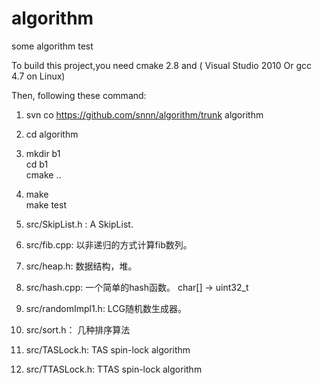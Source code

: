 ﻿algorithm
=========

some algorithm test

To build this project,you need cmake 2.8 and ( Visual Studio 2010 Or gcc 4.7 on Linux)<br/>

Then, following these command:<br/>
1. svn co https://github.com/snnn/algorithm/trunk algorithm <br/>
2. cd algorithm <br/>
3. mkdir b1 <br/>
   cd b1 <br/>
   cmake .. <br/>
4. make <br/>
   make test <br/>


   
1. src/SkipList.h : A SkipList.
1. src/fib.cpp: 以非递归的方式计算fib数列。
1. src/heap.h: 数据结构，堆。
1. src/hash.cpp: 一个简单的hash函数。 char[] -> uint32_t
1. src/randomImpl1.h: LCG随机数生成器。
1. src/sort.h： 几种排序算法
1. src/TASLock.h: TAS spin-lock algorithm
1. src/TTASLock.h: TTAS spin-lock algorithm